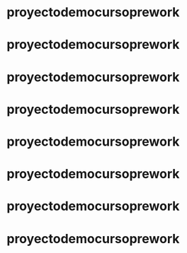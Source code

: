 # proyectodemocursoprework
# proyectodemocursoprework
# proyectodemocursoprework
# proyectodemocursoprework
# proyectodemocursoprework
# proyectodemocursoprework
# proyectodemocursoprework
# proyectodemocursoprework
